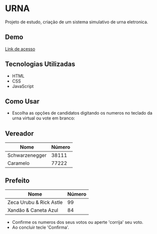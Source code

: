 # URNA
Projeto de estudo, criação de um sistema simulativo de urna eletronica.

## Demo
[Link de acesso](https://wbrunonogueira.github.io/URNA/)

## Tecnologias Utilizadas
- HTML
- CSS
- JavaScript


## Como Usar
- Escolha as opções de candidatos digitando os numeros no teclado da urna virtual ou vote em branco:

## Vereador

| Nome | Número |
| ------ | ------ |
| Schwarzenegger | 38111 |
| Caramelo | 77222 |

## Prefeito

| Nome | Número |
| ------ | ------ |
| Zeca Urubu & Rick Astle | 99 |
| Xandão & Caneta Azul | 84 |


- Confirme os numeros dos seus votos ou aperte 'corrija' seu voto.
- Ao concluir tecle 'Confirma'.

